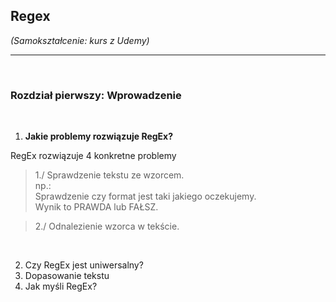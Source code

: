 ## Regex

*(Samokształcenie: kurs z Udemy)*


---

<br>

### Rozdział pierwszy: Wprowadzenie

<br>

1. **Jakie problemy rozwiązuje RegEx?** <br>

RegEx rozwiązuje 4 konkretne problemy

> 1./ Sprawdzenie tekstu ze wzorcem.<br>
> np.:<br>
> Sprawdzenie czy format jest taki jakiego oczekujemy.<br>
Wynik to PRAWDA lub FAŁSZ.

> 2./ Odnalezienie wzorca w tekście.<br>


<br>

2. Czy RegEx jest uniwersalny?
3. Dopasowanie tekstu
4. Jak myśli RegEx?